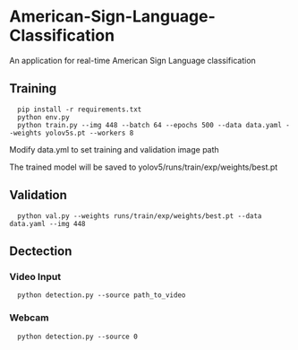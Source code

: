 # American-Sign-Language-Classification
An application for real-time American Sign Language classification

## Training
```
  pip install -r requirements.txt
  python env.py
  python train.py --img 448 --batch 64 --epochs 500 --data data.yaml --weights yolov5s.pt --workers 8
```
Modify data.yml to set training and validation image path

The trained model will be saved to yolov5/runs/train/exp/weights/best.pt

## Validation
```
  python val.py --weights runs/train/exp/weights/best.pt --data data.yaml --img 448
```

## Dectection
### Video Input
```
  python detection.py --source path_to_video
```
### Webcam
```
  python detection.py --source 0
```
